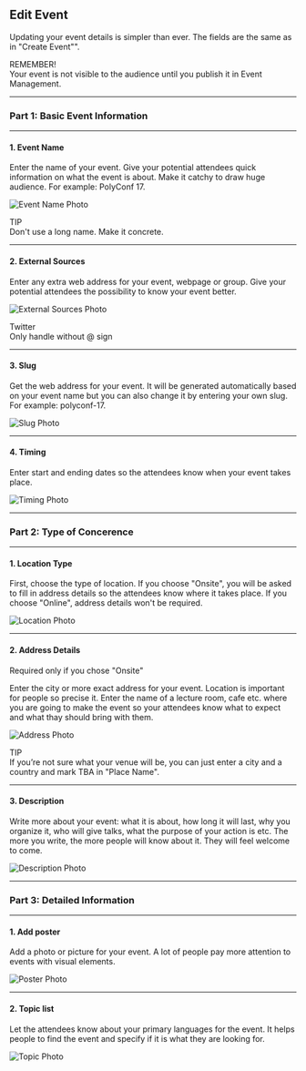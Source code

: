 ## Edit Event

Updating your event details is simpler than ever. The fields are the same as in "Create Event"".

<article class="message is-warning">
  <div class="message-header">
    REMEMBER!
  </div>
  <div class="message-body">
    Your event is not visible to the audience until you publish it in Event Management.
  </div>
</article>

---

### Part 1: Basic Event Information

---

#### **1. Event Name**

Enter the name of your event. Give your potential attendees quick information on what the event is about. Make it catchy to draw huge audience. For example: PolyConf 17.

![Event Name Photo](/images/name.svg)

<article class="message is-warning">
  <div class="message-header">
    TIP
  </div>
  <div class="message-body">
    Don't use a long name. Make it concrete.
  </div>
</article>

---

#### **2. External Sources**

Enter any extra web address for your event, webpage or group. Give your potential attendees the possibility to know your event better.

![External Sources Photo](/images/url.svg)

<article class="message is-warning">
  <div class="message-header">
    Twitter
  </div>
  <div class="message-body">
    Only handle without @ sign
  </div>
</article>

---

#### **3. Slug**

Get the web address for your event. It will be generated automatically based on your event name but you can also change it by entering your own slug. For example: polyconf-17.

![Slug Photo](/images/slug.svg)

---

#### **4. Timing**

Enter start and ending dates so the attendees know when your event takes place.

![Timing Photo](/images/timing.svg)

---

### Part 2: Type of Concerence

---

#### **1. Location Type**
First, choose the type of location. If you choose "Onsite", you will be asked to fill in address details so the attendees know where it takes place. If you choose "Online", address details won't be required.

![Location Photo](/images/location.svg)

---

#### **2. Address Details**

<article class="message is-warning">
  <div class="message-header">
    Required only if you chose "Onsite"
  </div>
</article>

Enter the city or more exact address for your event. Location is important for people so precise it. Enter the name of a lecture room, cafe etc. where you are going to make the event so your attendees know what to expect and what thay should bring with them.

![Address Photo](/images/address.svg)

<article class="message is-warning">
  <div class="message-header">
    TIP
  </div>
  <div class="message-body">
    If you’re not sure what your venue will be, you can just enter a city and a country and mark TBA in "Place Name".
  </div>
</article>

---

#### **3. Description**

Write more about your event: what it is about, how long it will last, why you organize it, who will give talks, what the purpose of your action is etc. The more you write, the more people will know about it. They will feel welcome to come.

![Description Photo](/images/description.svg)

---

### Part 3: Detailed Information

---

#### **1. Add poster**

Add a photo or picture for your event. A lot of people pay more attention to events with visual elements.

![Poster Photo](/images/poster.svg)

---

#### **2. Topic list**

Let the attendees know about your primary languages for the event. It helps people to find the event and specify if it is what they are looking for.

![Topic Photo](/images/topic.svg)
